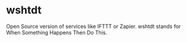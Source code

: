 # wshtdt
Open Source version of services like IFTTT or Zapier. wshtdt stands for When Something Happens Then Do This.
